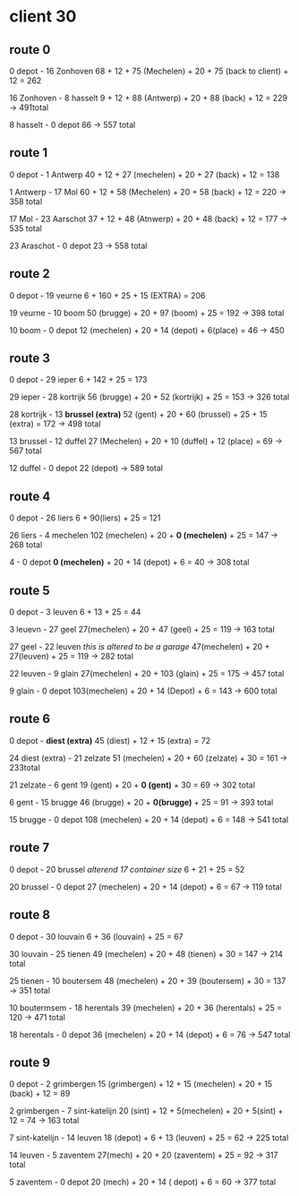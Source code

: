 # client 30

## route 0
0 depot - 16 Zonhoven 
68 + 12 + 75 (Mechelen) + 20 + 75 (back to client) + 12 = 262

16 Zonhoven  - 8 hasselt
9 + 12 + 88 (Antwerp) + 20 + 88 (back) + 12 = 229 -> 491total

8 hasselt - 0 depot
66 -> 557 total

## route 1
0 depot - 1 Antwerp 
40 + 12 + 27 (mechelen) + 20 + 27 (back) + 12 = 138

1 Antwerp - 17 Mol
60 + 12 + 58 (Mechelen) + 20 + 58 (back) + 12 = 220 -> 358 total

17 Mol - 23 Aarschot
37 + 12 + 48 (Atnwerp) + 20 + 48 (back) + 12 = 177 -> 535 total

23 Araschot - 0 depot
23 -> 558 total

## route 2
0 depot - 19 veurne
6 + 160 + 25 + 15 (EXTRA) = 206

19 veurne - 10 boom
50 (brugge) + 20 + 97 (boom) + 25 = 192 -> 398 total

10 boom - 0 depot
12 (mechelen) + 20 + 14 (depot) + 6(place) = 46 -> 450

## route 3
0 depot -  29 ieper
6 + 142 + 25 = 173

29 ieper - 28 kortrijk
56 (brugge) + 20 + 52 (kortrijk) + 25 = 153 -> 326 total

28 kortrijk - 13 **brussel (extra)**
52 (gent) + 20 + 60 (brussel) + 25 + 15 (extra) = 172 -> 498 total

13 brussel - 12 duffel
27 (Mechelen) + 20 + 10 (duffel) + 12 (place) = 69 -> 567 total

12 duffel - 0 depot
22 (depot) -> 589 total


## route 4
0 depot - 26 liers
6 + 90(liers) + 25 = 121

26 liers - 4 mechelen
102 (mechelen) + 20 + **0 (mechelen)** + 25 = 147 -> 268 total

4 - 0 depot
**0 (mechelen)** + 20 + 14 (depot) + 6 = 40 -> 308 total

## route 5
0 depot - 3 leuven
6 + 13 + 25 = 44

3 leuevn - 27 geel
27(mechelen) + 20 + 47 (geel) + 25 = 119 -> 163 total

27 geel - 22 leuven *this is altered to be a garage*
47(mechelen) + 20 + 27(leuven) + 25 = 119 -> 282 total

22 leuven - 9 glain
27(mechelen) + 20 + 103 (glain) + 25 = 175 -> 457 total

9 glain - 0 depot
103(mechelen) + 20 + 14 (Depot) + 6 = 143 -> 600 total

## route 6
0 depot - **diest (extra)**
45 (diest) + 12 + 15 (extra) = 72

24 diest (extra) - 21 zelzate
51 (mechelen) + 20 + 60 (zelzate) + 30 = 161 -> 233total
 
21 zelzate - 6 gent
19 (gent) + 20 + **0 (gent)** + 30 = 69 -> 302 total

6 gent - 15 brugge
46 (brugge) + 20 + **0(brugge)** + 25 = 91 -> 393 total

15 brugge - 0 depot
108 (mechelen) + 20 + 14 (depot) + 6 = 148 -> 541 total

## route 7
0 depot - 20 brussel *alterend 17 container size*
6 + 21 + 25 = 52

20 brussel - 0 depot
27 (mechelen) + 20 + 14 (depot) + 6 = 67 -> 119 total

## route 8
0 depot - 30 louvain
6 + 36 (louvain) + 25 = 67

30 louvain - 25 tienen
49 (mechelen) + 20 + 48 (tienen) + 30 = 147 -> 214 total

25 tienen - 10 boutersem
48 (mechelen) + 20 + 39 (boutersem) + 30 = 137 -> 351 total

10 boutermsem - 18 herentals
39 (mechelen) + 20 + 36 (herentals) + 25 = 120 -> 471 total

18 herentals - 0 depot
36 (mechelen) + 20 + 14 (depot) + 6 = 76 -> 547 total

## route 9
0 depot -  2 grimbergen
15 (grimbergen) + 12 + 15 (mechelen) + 20 + 15 (back) + 12 = 89

2 grimbergen - 7 sint-katelijn
20 (sint) + 12 + 5(mechelen) + 20 + 5(sint) + 12 = 74 -> 163 total

7 sint-katelijn - 14 leuven
18 (depot) + 6 + 13 (leuven) + 25 = 62 -> 225 total

14 leuven - 5 zaventem
27(mech) + 20 + 20 (zaventem) + 25 = 92 -> 317 total

5 zaventem - 0 depot
20 (mech) + 20 + 14 ( depot) + 6 = 60 -> 377 total